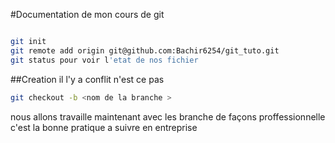 #Documentation de mon cours de git

```Bash

git init
git remote add origin git@github.com:Bachir6254/git_tuto.git
git status pour voir l'etat de nos fichier

```

##Creation il l'y a conflit n'est ce pas

```Bash
git checkout -b <nom de la branche >

```
nous allons travaille maintenant avec les branche de façons proffessionnelle
c'est la bonne pratique a suivre en entreprise